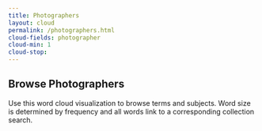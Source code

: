 ```yaml
---
title: Photographers
layout: cloud
permalink: /photographers.html
cloud-fields: photographer 
cloud-min: 1
cloud-stop: 
---
```


## Browse Photographers

Use this word cloud visualization to browse terms and subjects.
Word size is determined by frequency and all words link to a corresponding collection search. 
